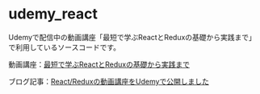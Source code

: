 # udemy_react

Udemyで配信中の動画講座「最短で学ぶReactとReduxの基礎から実践まで」で利用しているソースコードです。

動画講座：[最短で学ぶReactとReduxの基礎から実践まで](https://www.udemy.com/react-redux-from-beginning/)

ブログ記事：[React/Reduxの動画講座をUdemyで公開しました](https://www.muratayusuke.com/2017/09/03/react-redux-on-udemy/)
